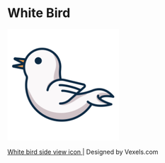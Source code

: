 # White Bird

<img src="./assets/whitebird.svg" style="width: 50%" />

<a target="_blank" href="https://www.vexels.com/vectors/preview/213505/white-bird-side-view-icon"> White bird side view icon </a> |   Designed by Vexels.com

